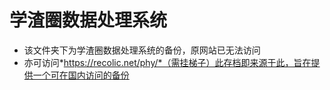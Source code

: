 # 学渣圈数据处理系统
* 该文件夹下为学渣圈数据处理系统的备份，原网站已无法访问
* 亦可访问*https://recolic.net/phy/*（需挂梯子）此存档即来源于此，旨在提供一个可在国内访问的备份
